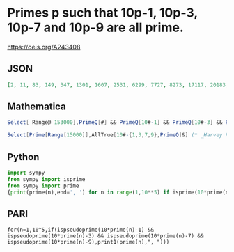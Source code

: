 # Primes p such that 10p\-1, 10p\-3, 10p\-7 and 10p\-9 are all prime\.
https://oeis.org/A243408
## JSON
```JSON
[2, 11, 83, 149, 347, 1301, 1607, 2531, 6299, 7727, 8273, 17117, 20183, 21737, 24371, 26669, 39227, 40277, 53951, 54917, 63347, 66359, 66467, 73637, 82217, 82373, 101537, 102251, 106397, 106871, 117203, 132971, 134033, 135221, 140237, 144701, 146141, 151433, 152597]
```
## Mathematica
```Mathematica
Select[ Range@ 153000],PrimeQ[#] && PrimeQ[10#-1] && PrimeQ[10#-3] && PrimeQ[10#-7] && PrimeQ[10#-9] &] (* _Robert G. Wilson v_, Jun 06 2014 *)
```
```Mathematica
Select[Prime[Range[15000]],AllTrue[10#-{1,3,7,9},PrimeQ]&] (* _Harvey P. Dale_, Aug 18 2024 *)
```
## Python
```Python
import sympy
from sympy import isprime
from sympy import prime
{print(prime(n),end=', ') for n in range(1,10**5) if isprime(10*prime(n)-1) and isprime(10*prime(n)-3) and isprime(10*prime(n)-7) and isprime(10*prime(n)-9)}
```
## PARI
```PARI
for(n=1,10^5,if(ispseudoprime(10*prime(n)-1) && ispseudoprime(10*prime(n)-3) && ispseudoprime(10*prime(n)-7) && ispseudoprime(10*prime(n)-9),print1(prime(n),", ")))
```
